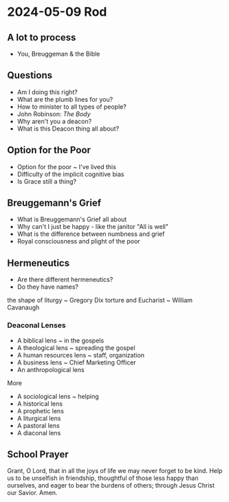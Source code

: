 # 2024-05-09 Rod

## A lot to process

* You, Breuggeman & the Bible


## Questions

* Am I doing this right?
* What are the plumb lines for you?
* How to minister to all types of people?
* John Robinson: _The Body_
* Why aren't you a deacon?
* What is this Deacon thing all about?

## Option for the Poor

* Option for the poor ~ I've lived this
* Difficulty of the implicit cognitive bias
* Is Grace still a thing?

## Breuggemann's Grief

* What is Breuggemann's Grief all about
* Why can't I just be happy - like the janitor "All is well"
* What is the difference between numbness and grief
* Royal consciousness and plight of the poor

## Hermeneutics

* Are there different hermeneutics?
* Do they have names?

the shape of liturgy ~ Gregory Dix
torture and Eucharist ~ William Cavanaugh


### Deaconal Lenses

* A biblical lens ~ in the gospels
* A theological lens ~ spreading the gospel
* A human resources lens ~ staff, organization
* A business lens ~ Chief Marketing Officer
* An anthropological lens

More

* A sociological lens ~ helping
* A historical lens
* A prophetic lens
* A liturgical lens
* A pastoral lens
* A diaconal lens

## School Prayer

Grant, O Lord, that in all the joys of life we may never forget to be kind. Help us to be unselfish in friendship, thoughtful of those less happy than ourselves, and eager to bear the burdens of others; through Jesus Christ our Savior. Amen.
